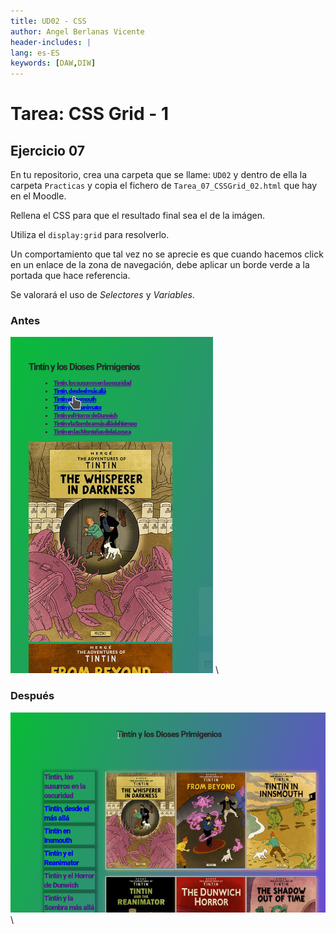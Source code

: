 ```yaml
---
title: UD02 - CSS
author: Angel Berlanas Vicente
header-includes: |
lang: es-ES
keywords: [DAW,DIW]
---
```


# Tarea: CSS Grid - 1

## Ejercicio 07

En tu repositorio, crea una carpeta que se llame: `UD02` y dentro de ella la carpeta `Practicas` y copia el fichero de `Tarea_07_CSSGrid_02.html` que hay en el Moodle.

Rellena el CSS para que el resultado final sea el de la imágen.

Utiliza el `display:grid` para resolverlo.

Un comportamiento que tal vez no se aprecie es que cuando hacemos click en un enlace de la zona de navegación, debe aplicar un borde verde a la portada que hace referencia.

Se valorará el uso de *Selectores* y *Variables*.

### Antes

![Antes](imgs/tarea_07_START.png)
\

### Después

![Despues](imgs/tarea_07_END.png)
\

